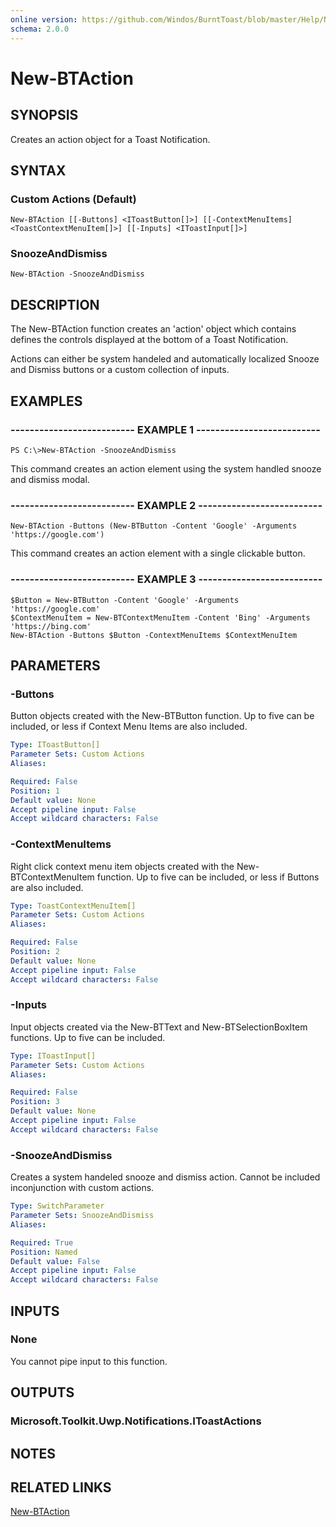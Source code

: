 ```yaml
---
online version: https://github.com/Windos/BurntToast/blob/master/Help/New-BTAction.md
schema: 2.0.0
---
```


# New-BTAction

## SYNOPSIS
Creates an action object for a Toast Notification.

## SYNTAX

### Custom Actions (Default)

```
New-BTAction [[-Buttons] <IToastButton[]>] [[-ContextMenuItems] <ToastContextMenuItem[]>] [[-Inputs] <IToastInput[]>]
```

### SnoozeAndDismiss

```
New-BTAction -SnoozeAndDismiss
```

## DESCRIPTION
The New-BTAction function creates an 'action' object which contains defines the controls displayed at the bottom of a Toast Notification.

Actions can either be system handeled and automatically localized Snooze and Dismiss buttons or a custom collection of inputs.

## EXAMPLES

### -------------------------- EXAMPLE 1 --------------------------
```
PS C:\>New-BTAction -SnoozeAndDismiss
```

This command creates an action element using the system handled snooze and dismiss modal.

### -------------------------- EXAMPLE 2 --------------------------
```
New-BTAction -Buttons (New-BTButton -Content 'Google' -Arguments 'https://google.com')
```

This command creates an action element with a single clickable button.

### -------------------------- EXAMPLE 3 --------------------------
```
$Button = New-BTButton -Content 'Google' -Arguments 'https://google.com'
$ContextMenuItem = New-BTContextMenuItem -Content 'Bing' -Arguments 'https://bing.com'
New-BTAction -Buttons $Button -ContextMenuItems $ContextMenuItem

```

## PARAMETERS

### -Buttons
Button objects created with the New-BTButton function. Up to five can be included, or less if Context Menu Items are also included.

```yaml
Type: IToastButton[]
Parameter Sets: Custom Actions
Aliases:

Required: False
Position: 1
Default value: None
Accept pipeline input: False
Accept wildcard characters: False
```

### -ContextMenuItems
Right click context menu item objects created with the New-BTContextMenuItem function. Up to five can be included, or less if Buttons are also included.

```yaml
Type: ToastContextMenuItem[]
Parameter Sets: Custom Actions
Aliases:

Required: False
Position: 2
Default value: None
Accept pipeline input: False
Accept wildcard characters: False
```

### -Inputs
Input objects created via the New-BTText and New-BTSelectionBoxItem functions. Up to five can be included.

```yaml
Type: IToastInput[]
Parameter Sets: Custom Actions
Aliases:

Required: False
Position: 3
Default value: None
Accept pipeline input: False
Accept wildcard characters: False
```

### -SnoozeAndDismiss
Creates a system handeled snooze and dismiss action. Cannot be included inconjunction with custom actions.

```yaml
Type: SwitchParameter
Parameter Sets: SnoozeAndDismiss
Aliases:

Required: True
Position: Named
Default value: False
Accept pipeline input: False
Accept wildcard characters: False
```

## INPUTS

### None
You cannot pipe input to this function.

## OUTPUTS

### Microsoft.Toolkit.Uwp.Notifications.IToastActions

## NOTES

## RELATED LINKS

[New-BTAction](https://github.com/Windos/BurntToast/blob/master/Help/New-BTAction.md)
